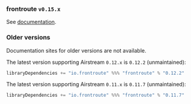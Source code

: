 ### frontroute `v0.15.x`

See [documentation](https://frontroute.dev/v/0.15.x/).

### Older versions

Documentation sites for older versions are not available. 

The latest version supporting Airstream `0.12.x` is `0.12.2` (unmaintained):

```scala
libraryDependencies += "io.frontroute" %%% "frontroute" % "0.12.2"
```

The latest version supporting Airstream `0.11.x` is `0.11.7` (unmaintained):

```scala
libraryDependencies += "io.frontroute" %%% "frontroute" % "0.11.7"
```

